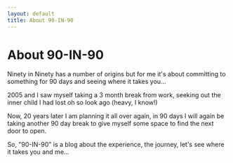 ```yaml
---
layout: default
title: About 90-IN-90
---
```


<div class="post">
<h1 class="pageTitle">About 90-IN-90</h1>
<p class="intro"><span class="dropcap">N</span>inety in Ninety has a number of origins but for me it's about committing to something for 90 days and seeing where it takes you...</p>
<p>2005 and I saw myself taking a 3 month break from work, seeking out the inner child I had lost oh so look ago (heavy, I know!)</p>
<p>Now, 20 years later I am planning it all over again, in 90 days I will again be taking another 90 day break to give myself some space to find the next door to open.</p>
<p>So, "90-IN-90" is a blog about the experience, the journey, let's see where it takes you and me...</p>
</div>
